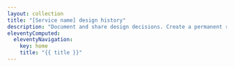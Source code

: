 ```yaml
---
layout: collection
title: "[Service name] design history"
description: "Document and share design decisions. Create a permanent record of how your service has developed over time."
eleventyComputed:
  eleventyNavigation:
    key: home
    title: "{{ title }}"
---
```

